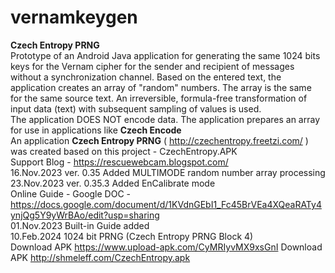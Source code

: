 # vernamkeygen
<b>Czech Entropy PRNG</b><br>
Prototype of an Android Java application for generating the same 1024 bits keys for the Vernam cipher for the sender and recipient of messages without a synchronization channel. Based on the entered text, the application creates an array of "random" numbers. The array is the same for the same source text. An irreversible, formula-free transformation of input data (text) with subsequent sampling of values is used.<br>
The application DOES NOT encode data. The application prepares an array for use in applications like <b>Czech Encode</b><br>
An application <b>Czech Entropy PRNG</b> ( http://czechentropy.freetzi.com/ ) was created based on this project - CzechEntropy.APK<br>
Support Blog -  https://rescuewebcam.blogspot.com/ <br>
16.Nov.2023 ver. 0.35 Added MULTIMODE random number array processing<br>
23.Nov.2023 ver. 0.35.3 Added EnCalibrate mode<br>
            Online Guide - Google DOC - https://docs.google.com/document/d/1KVdnGEbI1_Fc45BrVEa4XQeaRATy4ynjQg5Y9yWrBAo/edit?usp=sharing <br>
01.Nov.2023 Built-in Guide added<br>
10.Feb.2024 1024 bit PRNG (Czech Entropy PRNG Block 4) <br>
            Download APK https://www.upload-apk.com/CyMRIyvMX9xsGnI
            Download APK http://shmeleff.com/CzechEntropy.apk <br>
